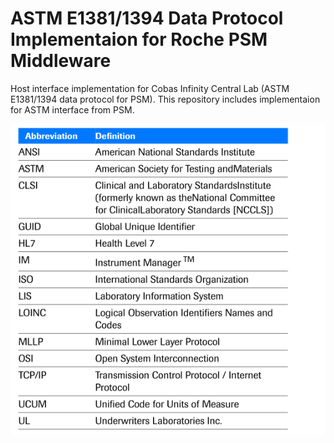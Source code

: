 # ASTM E1381/1394 Data Protocol Implementaion for Roche PSM Middleware
Host interface implementation for Cobas Infinity Central Lab (ASTM E1381/1394 data protocol for PSM).
This repository includes implementaion for ASTM interface from PSM.

![Abbreviations](abbreviations.png)
